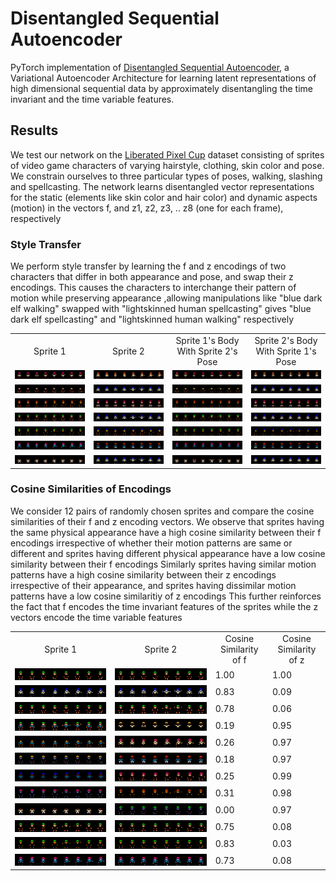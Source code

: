 # Disentangled Sequential Autoencoder
PyTorch implementation of [Disentangled Sequential Autoencoder](https://arxiv.org/abs/1803.02991), a Variational Autoencoder Architecture for learning latent representations of high dimensional sequential data by approximately disentangling the time invariant and the time variable features. 

## Results
We test our network on the [Liberated Pixel Cup](https://github.com/jrconway3/Universal-LPC-spritesheet) dataset consisting of sprites of video game characters of varying hairstyle, clothing, skin color and pose. We constrain ourselves to three particular types of poses, walking, slashing and spellcasting. The network learns disentangled vector representations for the static (elements like skin color and hair color) and dynamic aspects (motion) in the vectors f, and z1, z2, z3, .. z8 (one for each frame), respectively

### Style Transfer
We perform style transfer by learning the f and z  encodings of two characters that differ in both appearance and pose, and swap their z encodings. This causes the characters to interchange their pattern of motion while preserving appearance ,allowing manipulations like "blue dark elf walking" swapped with "lightskinned human spellcasting" gives "blue dark elf spellcasting" and "lightskinned human walking" respectively

<table align='center'>
<tr align='center'>
<td>Sprite 1</td>
<td>Sprite 2</td>
<td>Sprite 1's Body With Sprite 2's Pose</td>
<td>Sprite 2's Body With Sprite 1's Pose</td>
</tr>
<tr>
<td height="200%"><img height="200%" src='test/style-transfer/set1/image1.png'></td>
<td height="200%"><img height="200%" src='test/style-transfer/set1/image2.png'></td>
<td height="200%"><img height="200%" src='test/style-transfer/set1/image1_body_image2_motion.png'></td>
<td height="200%"><img height="200%" src='test/style-transfer/set1/image2_body_image1_motion.png'></td>
</tr>
<tr>
<td height="200%"><img height="200%" src='test/style-transfer/set2/image1.png'></td>
<td height="200%"><img height="200%" src='test/style-transfer/set2/image2.png'></td>
<td height="200%"><img height="200%" src='test/style-transfer/set2/image1_body_image2_motion.png'></td>
<td height="200%"><img height="200%" src='test/style-transfer/set2/image2_body_image1_motion.png'></td>
</tr>
<tr>
<td height="200%"><img height="200%" src='test/style-transfer/set3/image1.png'></td>
<td height="200%"><img height="200%" src='test/style-transfer/set3/image2.png'></td>
<td height="200%"><img height="200%" src='test/style-transfer/set3/image1_body_image2_motion.png'></td>
<td height="200%"><img height="200%" src='test/style-transfer/set3/image2_body_image1_motion.png'></td>
</tr>
<tr>
<td height="200%"><img height="200%" src='test/style-transfer/set4/image1.png'></td>
<td height="200%"><img height="200%" src='test/style-transfer/set4/image2.png'></td>
<td height="200%"><img height="200%" src='test/style-transfer/set4/image1_body_image2_motion.png'></td>
<td height="200%"><img height="200%" src='test/style-transfer/set4/image2_body_image1_motion.png'></td>
</tr>
<tr>
<td height="200%"><img height="200%" src='test/style-transfer/set5/image1.png'></td>
<td height="200%"><img height="200%" src='test/style-transfer/set5/image2.png'></td>
<td height="200%"><img height="200%" src='test/style-transfer/set5/image1_body_image2_motion.png'></td>
<td height="200%"><img height="200%" src='test/style-transfer/set5/image2_body_image1_motion.png'></td>
</tr>
<tr>
<td height="200%"><img height="200%" src='test/style-transfer/set6/image1.png'></td>
<td height="200%"><img height="200%" src='test/style-transfer/set6/image2.png'></td>
<td height="200%"><img height="200%" src='test/style-transfer/set6/image1_body_image2_motion.png'></td>
<td height="200%"><img height="200%" src='test/style-transfer/set6/image2_body_image1_motion.png'></td>
</tr>
<tr>
<td height="200%"><img height="200%" src='test/style-transfer/set7/image1.png'></td>
<td height="200%"><img height="200%" src='test/style-transfer/set7/image2.png'></td>
<td height="200%"><img height="200%" src='test/style-transfer/set7/image1_body_image2_motion.png'></td>
<td height="200%"><img height="200%" src='test/style-transfer/set7/image2_body_image1_motion.png'></td>
</tr>
</table>

### Cosine Similarities of Encodings
We consider 12 pairs of randomly chosen sprites and compare the cosine similarities of their f and z encoding vectors. We observe that sprites having the same physical appearance have a high cosine similarity between their f encodings irrespective of whether their motion patterns are same or different and sprites having different physical appearance have a low cosine similarity between their f encodings
Similarly sprites having similar motion patterns have a high cosine similarity between their z encodings irrespective of their appearance, and sprites having dissimilar motion patterns have a low cosine similaritiy of z encodings
This further reinforces the fact that f encodes the time invariant features of the sprites while the z vectors encode the time variable features

<table align='center'>
<tr align='center'>
<td>Sprite 1</td>
<td>Sprite 2</td>
<td>Cosine Similarity of f</td>
<td>Cosine Similarity of z</td>
</tr>
<tr>
<td><img src='test/cosine-similarity/set1/image1.png'></td>
<td><img src='test/cosine-similarity/set1/image2.png'></td>
<td>1.00</td>
<td>1.00</td>
</tr>
<tr>
<td><img src='test/cosine-similarity/set2/image1.png'></td>
<td><img src='test/cosine-similarity/set2/image2.png'></td>
<td>0.83</td>
<td>0.09</td>
</tr>
<tr>
<td><img src='test/cosine-similarity/set3/image1.png'></td>
<td><img src='test/cosine-similarity/set3/image2.png'></td>
<td>0.78</td>
<td>0.06</td>
</tr>
<tr>
<td><img src='test/cosine-similarity/set4/image1.png'></td>
<td><img src='test/cosine-similarity/set4/image2.png'></td>
<td>0.19</td>
<td>0.95</td>
</tr>
<tr>
<td><img src='test/cosine-similarity/set5/image1.png'></td>
<td><img src='test/cosine-similarity/set5/image2.png'></td>
<td>0.26</td>
<td>0.97</td>
</tr>
<tr>
<td><img src='test/cosine-similarity/set6/image1.png'></td>
<td><img src='test/cosine-similarity/set6/image2.png'></td>
<td>0.18</td>
<td>0.97</td>
</tr>
<tr>
<td><img src='test/cosine-similarity/set7/image1.png'></td>
<td><img src='test/cosine-similarity/set7/image2.png'></td>
<td>0.25</td>
<td>0.99</td>
</tr>
<tr>
<td><img src='test/cosine-similarity/set8/image1.png'></td>
<td><img src='test/cosine-similarity/set8/image2.png'></td>
<td>0.31</td>
<td>0.98</td>
</tr>
<tr>
<td><img src='test/cosine-similarity/set9/image1.png'></td>
<td><img src='test/cosine-similarity/set9/image2.png'></td>
<td>0.00</td>
<td>0.97</td>
</tr>
<tr>
<td><img src='test/cosine-similarity/set10/image1.png'></td>
<td><img src='test/cosine-similarity/set10/image2.png'></td>
<td>0.75</td>
<td>0.08</td>
</tr>
<tr>
<td><img src='test/cosine-similarity/set11/image1.png'></td>
<td><img src='test/cosine-similarity/set11/image2.png'></td>
<td>0.83</td>
<td>0.03</td>
</tr>
<tr>
<td><img src='test/cosine-similarity/set12/image1.png'></td>
<td><img src='test/cosine-similarity/set12/image2.png'></td>
<td>0.73</td>
<td>0.08</td>
</tr>
</table>
